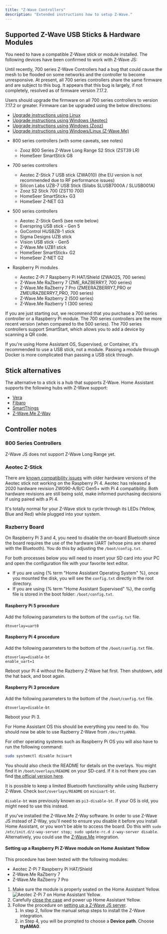 ```yaml
---
title: "Z-Wave Controllers"
description: "Extended instructions how to setup Z-Wave."
---
```


## Supported Z-Wave USB Sticks & Hardware Modules

You need to have a compatible Z-Wave stick or module installed. The following devices have been confirmed to work with Z-Wave JS:

<div class='note warning'>

Until recently, 700 series Z-Wave Controllers had a bug that could cause the mesh to be flooded on some networks and the controller to become unresponsive. At present, all 700 series controllers share the same firmware and are subject to this bug. It appears that this bug is largely, if not completely, resolved as of firmware version 7.17.2.

Users should upgrade the firmware on all 700 series controllers to version 7.17.2 or greater. Firmware can be upgraded using the below directions:

- [Upgrade instructions using Linux](https://github.com/kpine/zwave-js-server-docker/wiki/700-series-Controller-Firmware-Updates-(Linux))
- [Upgrade instructions using Windows (Aeotec)](https://aeotec.freshdesk.com/support/solutions/articles/6000252296-update-z-stick-7-with-windows)
- [Upgrade instructions using Windows (Zooz)](https://www.support.getzooz.com/kb/article/931-how-to-perform-an-ota-firmware-update-on-your-zst10-700-z-wave-stick/)
- [Upgrade instructions using Windows/Linux (Z-Wave.Me)](https://z-wave.me/support/uzbrazberry-firmwares/)

</div>

- 800 series controllers (with some caveats, see notes)
  - Zooz 800 Series Z-Wave Long Range S2 Stick (ZST39 LR)
  - HomeSeer SmartStick G8

- 700 series controllers
  - Aeotec Z-Stick 7 USB stick (ZWA010) (the EU version is not recommended due to RF performance issues)
  - Silicon Labs UZB-7 USB Stick (Silabs SLUSB7000A / SLUSB001A)
  - Zooz S2 Stick 700 (ZST10 700)
  - HomeSeer SmartStick+ G3
  - HomeSeer Z-NET G3

- 500 series controllers
  - Aeotec Z-Stick Gen5 (see note below)
  - Everspring USB stick - Gen 5
  - GoControl HUSBZB-1 stick
  - Sigma Designs UZB stick
  - Vision USB stick - Gen5
  - Z-Wave.Me UZB1 stick
  - HomeSeer SmartStick+ G2
  - HomeSeer Z-NET G2

- Raspberry Pi modules
  - Aeotec Z-Pi 7 Raspberry Pi HAT/Shield (ZWA025, 700 series)
  - Z-Wave.Me RaZberry 7 (ZME_RAZBERRY7, 700 series)
  - Z-Wave.Me RaZberry 7 Pro (ZMEERAZBERRY7_PRO or ZMEURAZBERRY7_PRO, 700 series)
  - Z-Wave.Me Razberry 2 (500 series)
  - Z-Wave.Me Razberry 1 (300 series)

If you are just starting out, we recommend that you purchase a 700 series controller or a Raspberry Pi module. The 700 series controllers are the more recent version (when compared to the 500 series). The 700 series controllers support SmartStart, which allows you to add a device by scanning a QR code.

<div class='note'>
  If you're using Home Assistant OS, Supervised, or Container, it's recommended to use a USB stick, not a module. Passing a module through Docker is more complicated than passing a USB stick through.
</div>

## Stick alternatives

The alternative to a stick is a hub that supports Z-Wave. Home Assistant supports the following hubs with Z-Wave support:

- [Vera](/integrations/vera/)
- [Fibaro](/integrations/fibaro/)
- [SmartThings](/integrations/smartthings/)
- [Z-Wave.Me Z-Way](/integrations/zwave_me)

## Controller notes

### 800 Series Controllers

Z-Wave JS does not support Z-Wave Long Range yet.

### Aeotec Z-Stick

<div class='note'>

There are [known compatibility issues](https://www.raspberrypi.org/forums/viewtopic.php?f=28&t=245031#p1502030) with older hardware versions of the Aeotec stick not working on the Raspberry Pi 4. Aeotec has released a 2020 hardware revision ZW090-A/B/C Gen5+ with Pi 4 compatibility. Both hardware revisions are still being sold, make informed purchasing decisions if using paired with a Pi 4.

</div>

It's totally normal for your Z-Wave stick to cycle through its LEDs (Yellow, Blue and Red) while plugged into your system.

### Razberry Board

On Raspberry Pi 3 and 4, you need to disable the on-board Bluetooth since the board requires the use of the hardware UART (whose pins are shared with the Bluetooth). You do this by adjusting the `/boot/config.txt`.

For both processes below you will need to insert your SD card into your PC and open the configuration file with your favorite text editor.

- If you are using {% term "Home Assistant Operating System" %}, once you mounted the disk, you will see the `config.txt` directly in the root directory.
- If you are using {% term "Home Assistant Supervised" %}, the config file is stored in the boot folder: `/boot/config.txt`.

#### Raspberry Pi 5 procedure

Add the following parameters to the bottom of the `config.txt` file.

```text
dtoverlay=uart0
```

#### Raspberry Pi 4 procedure

Add the following parameters to the bottom of the `/boot/config.txt` file.

```text
dtoverlay=disable-bt
enable_uart=1
```

Reboot your Pi 4 without the Razberry Z-Wave hat first. Then shutdown, add the hat back, and boot again.

#### Raspberry Pi 3 procedure

Add the following parameters to the bottom of the `/boot/config.txt` file.

```text
dtoverlay=disable-bt
```

Reboot your Pi 3.

For Home Assistant OS this should be everything you need to do. You should now be able to use Razberry Z-Wave from `/dev/ttyAMA0`.

For other operating systems such as Raspberry Pi OS you will also have to run the following command:

```bash
sudo systemctl disable hciuart
```

You should also check the README for details on the overlays. You might find it in `/boot/overlays/README` on your SD-card. If it is not there you can find [the official version here](https://github.com/raspberrypi/firmware/blob/master/boot/overlays/README).

<div class='note'>

  It is possible to keep a limited Bluetooth functionality while using Razberry Z-Wave. Check `boot/overlays/README` on `miniuart-bt`.

</div>

<div class='note'>

  `disable-bt` was previously known as `pi3-disable-bt`. If your OS is old, you might need to use this instead.

</div>

<div class='note'>

  If you've installed the Z-Wave.Me Z-Way software. In order to use Z-Wave JS instead of Z-Way, you'll need to ensure you disable it before you install Home Assistant, or you won't be able to access the board. Do this with `sudo /etc/init.d/z-way-server stop; sudo update-rc.d z-way-server disable`. Alternatively, you could use the [Z-Wave.Me](/integrations/zwave_me) integration.

</div>

#### Setting up a Raspberry Pi Z-Wave module on Home Assistant Yellow

This procedure has been tested with the following modules:

  - Aeotec Z-Pi 7 Raspberry Pi HAT/Shield
  - Z-Wave.Me RaZberry 7
  - Z-Wave.Me RaZberry 7 Pro

1. Make sure the module is properly seated on the Home Assistant Yellow. 
   ![Aeotec Z-Pi 7 on Home Assistant Yellow](/images/docs/z-wave/zpi-7-yellow.jpg).
2. Carefully [close the case](https://yellow.home-assistant.io/guides/add-ssd-existing-installation/#reassembling-top-part) and power up Home Assistant Yellow.
3. Follow the procedure on [setting up a Z-Wave JS server](/integrations/zwave_js/#setting-up-a-z-wave-js-server).
   1. In step 2, follow the manual setup steps to install the Z-Wave integration.
   2. in Step 4, you will be prompted to choose a **Device path**. Choose **ttyAMA0**.
